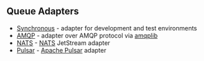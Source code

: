 Queue Adapters
-------------

* [Synchronous](adapter-sync.md) - adapter for development and test environments
* [AMQP](https://github.com/yiisoft/queue-amqp) - adapter over AMQP protocol via [amqplib](https://github.com/php-amqplib/php-amqplib)
* [NATS](https://github.com/g41797/queue-nats) - [NATS](https://nats.io/) JetStream adapter
* [Pulsar](https://github.com/g41797/queue-pulsar) - [Apache Pulsar](https://pulsar.apache.org/) adapter
